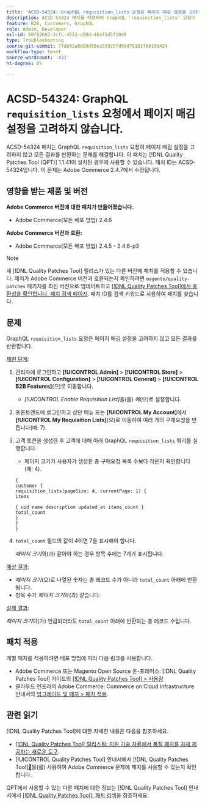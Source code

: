 ```yaml
---
title: 'ACSD-54324: GraphQL requisition_lists 요청은 페이지 매김 설정을 고려하지 않습니다.'
description: ACSD-54324 패치를 적용하여 GraphQL 'requisition_lists' 요청이 페이지 매김 설정을 고려하지 않고 모든 결과를 반환하는 Adobe Commerce 문제를 해결합니다.
feature: B2B, Customers, GraphQL
role: Admin, Developer
exl-id: 60f82602-1cfc-4523-a50d-46af5d5f10d9
type: Troubleshooting
source-git-commit: 7fdb02a6d89d50ea593c5fd99d78101f89198424
workflow-type: tm+mt
source-wordcount: '431'
ht-degree: 0%

---
```


# ACSD-54324: GraphQL `requisition_lists` 요청에서 페이지 매김 설정을 고려하지 않습니다.

ACSD-54324 패치는 GraphQL `requisition_lists` 요청이 페이지 매김 설정을 고려하지 않고 모든 결과를 반환하는 문제를 해결합니다. 이 패치는 [!DNL Quality Patches Tool (QPT)] 1.1.41이 설치된 경우에 사용할 수 있습니다. 패치 ID는 ACSD-54324입니다. 이 문제는 Adobe Commerce 2.4.7에서 수정됩니다.

## 영향을 받는 제품 및 버전

**Adobe Commerce 버전에 대한 패치가 만들어졌습니다.**

* Adobe Commerce(모든 배포 방법) 2.4.6

**Adobe Commerce 버전과 호환:**

* Adobe Commerce(모든 배포 방법) 2.4.5 - 2.4.6-p3

>[!NOTE]
>
>새 [!DNL Quality Patches Tool] 릴리스가 있는 다른 버전에 패치를 적용할 수 있습니다. 패치가 Adobe Commerce 버전과 호환되는지 확인하려면 `magento/quality-patches` 패키지를 최신 버전으로 업데이트하고 [[!DNL Quality Patches Tool]에서 호환성을 확인합니다. 패치 검색 페이지](https://experienceleague.adobe.com/tools/commerce-quality-patches/index.html). 패치 ID를 검색 키워드로 사용하여 패치를 찾습니다.

## 문제

GraphQL `requisition_lists` 요청은 페이지 매김 설정을 고려하지 않고 모든 결과를 반환합니다.

<u>재현 단계</u>:

1. 관리자에 로그인하고 **[!UICONTROL Admin]** > **[!UICONTROL Store]** > **[!UICONTROL Configuration]** > **[!UICONTROL General]** > **[!UICONTROL B2B Features]**(으)로 이동합니다.

   * *[!UICONTROL Enable Requisition List]*&#x200B;을(를) *예*(으)로 설정합니다.

1. 프론트엔드에 로그인하고 상단 메뉴 또는 **[!UICONTROL My Account]**&#x200B;에서 **[!UICONTROL My Requisition Lists]**(으)로 이동하여 여러 개의 구매요청을 만듭니다(예: 7).
1. 고객 토큰을 생성한 후 고객에 대해 아래 GraphQL `requisition_lists` 쿼리를 실행합니다.

   * 페이지 크기가 사용자가 생성한 총 구매요청 목록 수보다 작은지 확인합니다(예: 4).

   ```
   {
   customer {
   requisition_lists(pageSize: 4, currentPage: 1) {
   items
   
   { uid name description updated_at items_count }
   total_count
   }
   }
   }
   ```

1. `total_count` 필드의 값이 4이면 7을 표시해야 합니다.

   *페이지 크기*&#x200B;와(과) 같아야 하는 경우 항목 수에는 7개가 표시됩니다.

<u>예상 결과</u>:

* *페이지 크기*(으)로 나열된 숫자는 총 레코드 수가 아니라 `total_count` 아래에 반환됩니다.
* 항목 수가 *페이지 크기*&#x200B;와(과) 같습니다.

<u>실제 결과</u>:

*페이지 크기*&#x200B;이(가) 언급되더라도 `total_count` 아래에 반환되는 총 레코드 수입니다.

## 패치 적용

개별 패치를 적용하려면 배포 방법에 따라 다음 링크를 사용합니다.

* Adobe Commerce 또는 Magento Open Source 온-프레미스: [!DNL Quality Patches Tool] 가이드의 [[!DNL Quality Patches Tool] > 사용량](/help/tools/quality-patches-tool/usage.md)
* 클라우드 인프라의 Adobe Commerce: Commerce on Cloud Infrastructure 안내서의 [업그레이드 및 패치 > 패치 적용](https://experienceleague.adobe.com/docs/commerce-cloud-service/user-guide/develop/upgrade/apply-patches.html).

## 관련 읽기

[!DNL Quality Patches Tool]에 대한 자세한 내용은 다음을 참조하세요.

* [[!DNL Quality Patches Tool] 릴리스됨: 지원 기술 자료에서 품질 패치를 자체 제공하는 새로운 도구](https://experienceleague.adobe.com/en/docs/commerce-operations/tools/quality-patches-tool/quality-patches-tool-to-self-serve-quality-patches).
* [!UICONTROL Quality Patches Tool] 안내서에서  [!DNL Quality Patches Tool][&#128279;](/help/tools/quality-patches-tool/patches-available-in-qpt/check-patch-for-magento-issue-with-magento-quality-patches.md)을(를) 사용하여 Adobe Commerce 문제에 패치를 사용할 수 있는지 확인합니다.


QPT에서 사용할 수 있는 다른 패치에 대한 정보는 [!DNL Quality Patches Tool] 안내서에서 [[!DNL Quality Patches Tool]: 패치 검색](https://experienceleague.adobe.com/tools/commerce-quality-patches/index.html)을 참조하세요.
